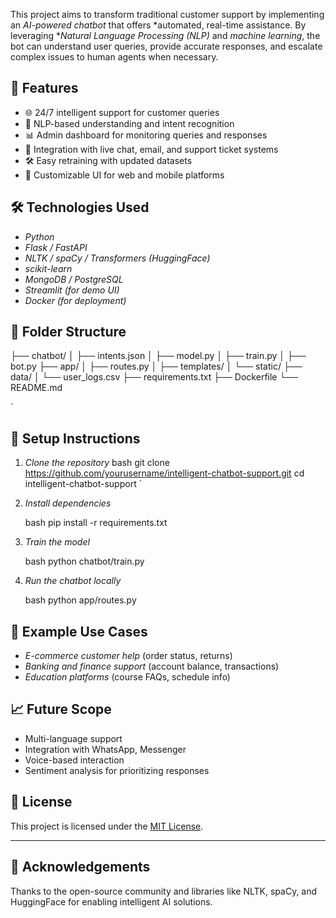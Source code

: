 This project aims to transform traditional customer support by implementing an *AI-powered chatbot* that offers *automated, real-time assistance. By leveraging **Natural Language Processing (NLP)* and *machine learning*, the bot can understand user queries, provide accurate responses, and escalate complex issues to human agents when necessary.

## 🚀 Features

- 🌐 24/7 intelligent support for customer queries  
- 🧠 NLP-based understanding and intent recognition  
- 📊 Admin dashboard for monitoring queries and responses  
- 📩 Integration with live chat, email, and support ticket systems  
- 🛠 Easy retraining with updated datasets  
- 🌈 Customizable UI for web and mobile platforms  

## 🛠 Technologies Used

- *Python*  
- *Flask / FastAPI*  
- *NLTK / spaCy / Transformers (HuggingFace)*  
- *scikit-learn*  
- *MongoDB / PostgreSQL*  
- *Streamlit (for demo UI)*  
- *Docker (for deployment)*  

## 📂 Folder Structure



├── chatbot/
│   ├── intents.json
│   ├── model.py
│   ├── train.py
│   ├── bot.py
├── app/
│   ├── routes.py
│   ├── templates/
│   └── static/
├── data/
│   └── user\_logs.csv
├── requirements.txt
├── Dockerfile
└── README.md

`

## 🔧 Setup Instructions

1. *Clone the repository*
   bash
   git clone https://github.com/yourusername/intelligent-chatbot-support.git
   cd intelligent-chatbot-support
`

2. *Install dependencies*

   bash
   pip install -r requirements.txt
   

3. *Train the model*

   bash
   python chatbot/train.py
   

4. *Run the chatbot locally*

   bash
   python app/routes.py
   

## 🧪 Example Use Cases

* *E-commerce customer help* (order status, returns)
* *Banking and finance support* (account balance, transactions)
* *Education platforms* (course FAQs, schedule info)

## 📈 Future Scope

* Multi-language support
* Integration with WhatsApp, Messenger
* Voice-based interaction
* Sentiment analysis for prioritizing responses

## 📃 License

This project is licensed under the [MIT License](LICENSE).

---

## 🙌 Acknowledgements

Thanks to the open-source community and libraries like NLTK, spaCy, and HuggingFace for enabling intelligent AI solutions.

